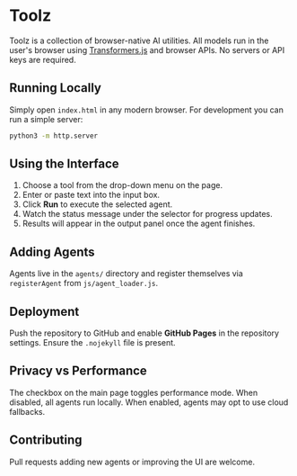 # Toolz

Toolz is a collection of browser-native AI utilities. All models run in the user's browser using [Transformers.js](https://github.com/xenova/transformers.js) and browser APIs. No servers or API keys are required.

## Running Locally

Simply open `index.html` in any modern browser. For development you can run a simple server:

```bash
python3 -m http.server
```

## Using the Interface

1. Choose a tool from the drop-down menu on the page.
2. Enter or paste text into the input box.
3. Click **Run** to execute the selected agent.
4. Watch the status message under the selector for progress updates.
5. Results will appear in the output panel once the agent finishes.

## Adding Agents

Agents live in the `agents/` directory and register themselves via `registerAgent` from `js/agent_loader.js`.

## Deployment

Push the repository to GitHub and enable **GitHub Pages** in the repository settings. Ensure the `.nojekyll` file is present.

## Privacy vs Performance

The checkbox on the main page toggles performance mode. When disabled, all agents run locally. When enabled, agents may opt to use cloud fallbacks.

## Contributing

Pull requests adding new agents or improving the UI are welcome.
